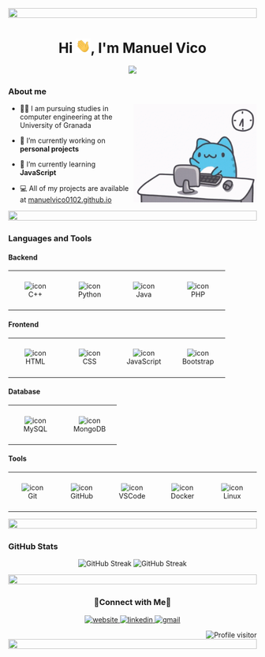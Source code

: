 <img src="https://i.imgur.com/dBaSKWF.gif" height="20" width="100%">


<h1 align="center">Hi <img src="https://raw.githubusercontent.com/ABSphreak/ABSphreak/master/gifs/Hi.gif" width="30px">, I'm Manuel Vico</h1>
<p align="center">
  <img src="https://readme-typing-svg.herokuapp.com?font=Fira+Code&pause=1000&random=false&width=435&lines=Full-Stack+Software+Developer;A+passionate+Programmer&center=true&width=500&height=50">
</p>


<!-- About Section -->
### About me
<p align="center">
 <img align="right" width="250" src="/assets/cat.gif" alt="Coding gif" />
  
  - 👨‍💻 I am pursuing studies in computer engineering at the University of Granada
  
  - 🔭 I’m currently working on **personal projects**
  
  - 🌱 I’m currently learning **JavaScript**
  
  - 💻 All of my projects are available at [manuelvico0102.github.io](https://manuelvico0102.github.io/)
</p>


<img src="https://i.imgur.com/dBaSKWF.gif" height="20" width="100%">

<!-- Languages Section -->
### Languages and Tools
#### Backend
<table align="center">
  <tr height="80">
    <td align="center" width="96">
      <img src="https://skillicons.dev/icons?i=cpp" alt="icon" width="32" height="32"/>
      <br>C++
    </td>
    <td align="center" width="96">
      <img src="https://skillicons.dev/icons?i=python" alt="icon" width="32" height="32" />
      <br>Python
    </td>
    <td align="center" width="96">
      <img src="https://skillicons.dev/icons?i=java" alt="icon" width="32" height="32" />
      <br>Java
    </td>
    <td align="center" width="96">
      <img src="https://skillicons.dev/icons?i=php" alt="icon" width="32" height="32" />
      <br>PHP
    </td>
  </tr>
</table>

#### Frontend
<table align="center">
  <tr height="80">
    <td align="center" width="96">
      <img src="https://skillicons.dev/icons?i=html" alt="icon" width="32" height="32" />
      <br>HTML
    </td>
    <td align="center" width="96">
      <img src="https://skillicons.dev/icons?i=css" alt="icon" width="32" height="32" />
      <br>CSS
    </td>
    <td align="center" width="96">
      <img src="https://skillicons.dev/icons?i=js" alt="icon" width="32" height="32"/>
      <br>JavaScript
    </td>
    <td align="center" width="96">
      <img src="https://skillicons.dev/icons?i=bootstrap" alt="icon" width="32" height="32" />
      <br>Bootstrap
    </td>
  </tr>
</table>

#### Database
<table align="center">
  <tr height="80">
    <td align="center" width="96">
      <img src="https://skillicons.dev/icons?i=mysql" alt="icon" width="32" height="32"/>
      <br>MySQL
    </td>
    <td align="center" width="96">
      <img src="https://skillicons.dev/icons?i=mongodb" alt="icon" width="32" height="32" />
      <br>MongoDB
    </td>
  </tr>
</table>

#### Tools
<table align="center">
  <tr height="80">
    <td align="center" width="96">
      <img src="https://skillicons.dev/icons?i=git" alt="icon" width="32" height="32"/>
      <br>Git
    </td>
    <td align="center" width="96">
      <img src="https://skillicons.dev/icons?i=github" alt="icon" width="32" height="32" />
      <br>GitHub
    </td>
    <td align="center" width="96">
      <img src="https://skillicons.dev/icons?i=vscode" alt="icon" width="32" height="32" />
      <br>VSCode
    </td>
    <td align="center" width="96">
      <img src="https://skillicons.dev/icons?i=docker" alt="icon" width="32" height="32" />
      <br>Docker
    </td>
    <td align="center" width="96">
      <img src="https://skillicons.dev/icons?i=linux" alt="icon" width="32" height="32" />
      <br>Linux
    </td>
  </tr>
</table>


<img src="https://i.imgur.com/dBaSKWF.gif" height="20" width="100%">

<!-- Stats Section -->
### GitHub Stats
<p align="center">
  <img src="https://github-readme-stats.vercel.app/api?username=manuelvico0102&show_icons=true&theme=dark" alt="GitHub Streak" />
  <img src="https://github-readme-streak-stats.herokuapp.com/?user=manuelvico0102&theme=highcontrast" alt="GitHub Streak"/>
</p>


<img src="https://i.imgur.com/dBaSKWF.gif" height="20" width="100%">

<!-- Connect Section -->
<h3 align="center">🤝Connect with Me🤝</h3>
<p align="center">
 <a href="https://manuelvico0102.github.io/" target="blank">
  <img src="https://img.shields.io/badge/Website-DC143C?style=for-the-badge&logo=medium&logoColor=white" alt="website" />
 </a>
 <a href="https://www.linkedin.com/in/manuel-v-7620ba122/" target="_blank">
  <img src="https://img.shields.io/badge/LinkedIn-0077B5?style=for-the-badge&logo=linkedin&logoColor=white" alt="linkedin"/>
 </a>
 <a href="mailto:manuel.vico0102@gmail.com">
  <img src="https://img.shields.io/badge/Gmail-D14836?style=for-the-badge&logo=gmail&logoColor=white" alt="gmail"/>
 </a>
</p>

<a href="https://komarev.com/ghpvc/?username=manuelvico0102">
  <img align="right" src="https://komarev.com/ghpvc/?username=manuelvico0102&label=Visitors&color=0e75b6&style=flat" alt="Profile visitor" />
</a>


<img src="https://i.imgur.com/dBaSKWF.gif" height="20" width="100%">
